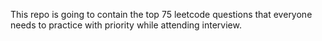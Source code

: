 This repo is going to contain the top 75 leetcode questions that everyone needs to practice with priority while attending interview.
